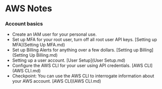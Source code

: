 # AWS Notes
### Account basics
- Create an IAM user for your personal use.
- Set up MFA for your root user, turn off all root user API keys. [Setting up MFA](Setting Up MFA.md)
- Set up Billing Alerts for anything over a few dollars. [Setting up Billing](Setting Up Billing.md)
- Setting up a user account. [User Setup](User Setup.md)
- Configure the AWS CLI for your user using API credentials. [AWS CLI](AWS CLI.md)
- Checkpoint: You can use the AWS CLI to interrogate information about your AWS account. [AWS CLI](AWS CLI.md)
